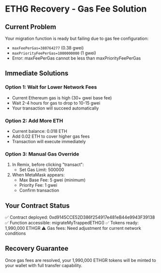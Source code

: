 # ETHG Recovery - Gas Fee Solution

## Current Problem
Your migration function is ready but failing due to gas fee configuration:
- `maxFeePerGas=380764277` (0.38 gwei) 
- `maxPriorityFeePerGas=1000000000` (1 gwei)
- Error: maxFeePerGas cannot be less than maxPriorityFeePerGas

## Immediate Solutions

### Option 1: Wait for Lower Network Fees
- Current Ethereum gas is high (30+ gwei base fee)
- Wait 2-4 hours for gas to drop to 10-15 gwei
- Your transaction will succeed automatically

### Option 2: Add More ETH
- Current balance: 0.018 ETH
- Add 0.02 ETH to cover higher gas fees
- Transaction will execute immediately

### Option 3: Manual Gas Override
1. In Remix, before clicking "transact":
   - Set Gas Limit: 500000
2. When MetaMask appears:
   - Max Base Fee: 5 gwei (minimum)
   - Priority Fee: 1 gwei
   - Confirm transaction

## Your Contract Status
✅ Contract deployed: 0xd9145CCE52D386f254917e481eB44e9943F39138
✅ Function accessible: migrateMyTrappedETHG()
✅ Tokens ready: 1,990,000 ETHGR
⚠️ Gas fees: Need adjustment for current network conditions

## Recovery Guarantee
Once gas fees are resolved, your 1,990,000 ETHGR tokens will be minted to your wallet with full transfer capability.